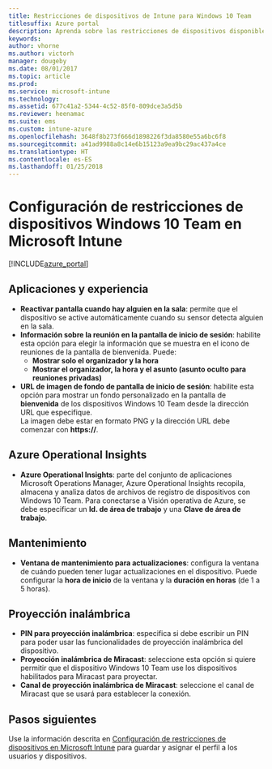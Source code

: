 ```yaml
---
title: Restricciones de dispositivos de Intune para Windows 10 Team
titlesuffix: Azure portal
description: Aprenda sobre las restricciones de dispositivos disponibles para dispositivos Windows 10 Team.
keywords: 
author: vhorne
ms.author: victorh
manager: dougeby
ms.date: 08/01/2017
ms.topic: article
ms.prod: 
ms.service: microsoft-intune
ms.technology: 
ms.assetid: 677c41a2-5344-4c52-85f0-809dce3a5d5b
ms.reviewer: heenamac
ms.suite: ems
ms.custom: intune-azure
ms.openlocfilehash: 3648f8b273f666d1898226f3da8580e55a6bc6f8
ms.sourcegitcommit: a41ad9988a8c14e6b15123a9ea9bc29ac437a4ce
ms.translationtype: HT
ms.contentlocale: es-ES
ms.lasthandoff: 01/25/2018
---
```

# <a name="windows-10-team-device-restriction-settings-in-microsoft-intune"></a>Configuración de restricciones de dispositivos Windows 10 Team en Microsoft Intune

[!INCLUDE[azure_portal](./includes/azure_portal.md)]


## <a name="apps-and-experience"></a>Aplicaciones y experiencia

- **Reactivar pantalla cuando hay alguien en la sala**: permite que el dispositivo se active automáticamente cuando su sensor detecta alguien en la sala.
- **Información sobre la reunión en la pantalla de inicio de sesión**: habilite esta opción para elegir la información que se muestra en el icono de reuniones de la pantalla de bienvenida. Puede:
    - **Mostrar solo el organizador y la hora**
    - **Mostrar el organizador, la hora y el asunto (asunto oculto para reuniones privadas)**
- **URL de imagen de fondo de pantalla de inicio de sesión**: habilite esta opción para mostrar un fondo personalizado en la pantalla de **bienvenida** de los dispositivos Windows 10 Team desde la dirección URL que especifique.<br>La imagen debe estar en formato PNG y la dirección URL debe comenzar con **https://**.

## <a name="azure-operational-insights"></a>Azure Operational Insights

- **Azure Operational Insights**: parte del conjunto de aplicaciones Microsoft Operations Manager, Azure Operational Insights recopila, almacena y analiza datos de archivos de registro de dispositivos con Windows 10 Team.
Para conectarse a Visión operativa de Azure, se debe especificar un **Id. de área de trabajo** y una **Clave de área de trabajo**.

## <a name="maintenance"></a>Mantenimiento

- **Ventana de mantenimiento para actualizaciones**: configura la ventana de cuándo pueden tener lugar actualizaciones en el dispositivo. Puede configurar la **hora de inicio** de la ventana y la **duración en horas** (de 1 a 5 horas).

## <a name="wireless-projection"></a>Proyección inalámbrica

- **PIN para proyección inalámbrica**: especifica si debe escribir un PIN para poder usar las funcionalidades de proyección inalámbrica del dispositivo.
- **Proyección inalámbrica de Miracast**: seleccione esta opción si quiere permitir que el dispositivo Windows 10 Team use los dispositivos habilitados para Miracast para proyectar.
- **Canal de proyección inalámbrica de Miracast**: seleccione el canal de Miracast que se usará para establecer la conexión.


## <a name="next-steps"></a>Pasos siguientes

Use la información descrita en [Configuración de restricciones de dispositivos en Microsoft Intune](device-restrictions-configure.md) para guardar y asignar el perfil a los usuarios y dispositivos.

